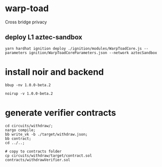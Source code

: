 # warp-toad
Cross bridge privacy


## deploy L1 aztec-sandbox
`yarn hardhat ignition deploy ./ignition/modules/WarpToadCore.js --parameters ignition/WarpToadCoreParameters.json --network aztecSandbox`

# install noir and backend
```shell
bbup -nv 1.0.0-beta.2
```

```shell
noirup -v 1.0.0-beta.2
```

# generate verifier contracts
<!-- //this should be a bash script lmao -->
```shell
cd circuits/withdraw/; 
nargo compile; 
bb write_vk -b ./target/withdraw.json;
bb contract;
cd ../..;

# copy to contracts folder
cp circuits/withdraw/target/contract.sol contracts/withdrawVerifier.sol
```
